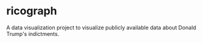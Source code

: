 # ricograph

A data visualization project to visualize publicly available data about Donald Trump's indictments.

